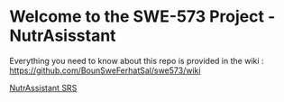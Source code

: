 # Welcome to the SWE-573 Project - NutrAsisstant

Everything you need to know about this repo is provided in the wiki : https://github.com/BounSweFerhatSal/swe573/wiki


[NutrAssistant SRS](https://github.com/BounSweFerhatSal/swe573/wiki/NutrAssitant---SRS)
